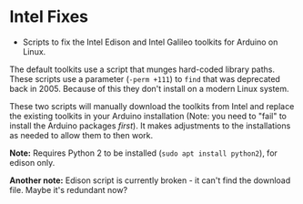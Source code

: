 Intel Fixes
===========

* Scripts to fix the Intel Edison and Intel Galileo toolkits for Arduino on Linux.

The default toolkits use a script that munges hard-coded library paths. These scripts
use a parameter (`-perm +111`) to `find` that was deprecated back in 2005. Because
of this they don't install on a modern Linux system.

These two scripts will manually download the toolkits from Intel and replace the
existing toolkits in your Arduino installation (Note: you need to "fail" to install
the Arduino packages *first*). It makes adjustments to the installations as needed
to allow them to then work.

**Note:** Requires Python 2 to be installed (`sudo apt install python2`), for edison only.

**Another note:** Edison script is currently broken - it can't find the download file.
Maybe it's redundant now?

